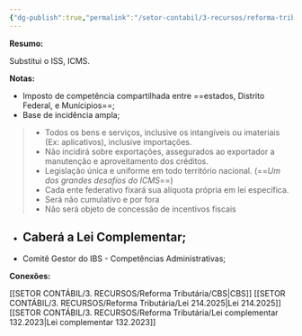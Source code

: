 ```yaml
---
{"dg-publish":true,"permalink":"/setor-contabil/3-recursos/reforma-tributaria/ibs/","dgPassFrontmatter":true,"created":"2025-08-14T08:59:55.342-03:00","updated":"2025-08-14T15:52:44.485-03:00"}
---
```


**Resumo:**

Substitui o ISS, ICMS.

**Notas:**

- Imposto de competência compartilhada entre ==estados, Distrito Federal, e Munícipios==;
- Base de incidência ampla;

> 	- Todos os bens e serviços, inclusive os intangíveis ou imateriais (Ex: aplicativos), inclusive importações.
> 	- Não incidirá sobre exportações, assegurados ao exportador a manutenção e aproveitamento dos créditos.
> 	- Legislação única e uniforme em todo território nacional. (==*Um dos grandes desafios do ICMS*==)
> 	- Cada ente federativo fixará sua alíquota própria em lei específica.
> 	- Será não cumulativo e por fora
> 	- Não será objeto de concessão de incentivos fiscais
> 	
- Caberá a Lei Complementar;
	- 
- Comitê Gestor do IBS - Competências Administrativas;



**Conexões:**

[[SETOR CONTÁBIL/3. RECURSOS/Reforma Tributária/CBS\|CBS]]
[[SETOR CONTÁBIL/3. RECURSOS/Reforma Tributária/Lei 214.2025\|Lei 214.2025]]
[[SETOR CONTÁBIL/3. RECURSOS/Reforma Tributária/Lei complementar 132.2023\|Lei complementar 132.2023]]
